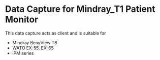 # Data Capture for Mindray_T1 Patient Monitor
This data capture acts as client and is suitable for 
- Mindray BenyView T8
- WATO EX-55, EX-65
- iPM series
